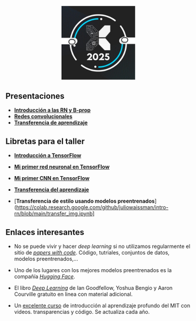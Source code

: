 <center>
<img src="proxy2925.jpg" alt="Confgreso proxy" style="width:200px;"/>
</center>

## Presentaciones

- [**Introducción a las RN y B-prop**](intro-rn.pdf)
- [**Redes convolucionales**](convolucionales.pdf)
- [**Transferencia de aprendizaje**](transfer_learning-2.pdf)

## Libretas para el taller

- [**Introducción a TensorFlow**](https://colab.research.google.com/github/juliowaissman/intro-rn/blob/main/tf_intro.ipynb)
  
- [**Mi primer red neuronal en TensorFlow**](https://colab.research.google.com/github/juliowaissman/intro-rn/blob/main/mnist_densa.ipynb)
  
- [**Mi primer CNN en TensorFlow**](https://colab.research.google.com/github/juliowaissman/intro-rn/blob/main/mnist_cnn.ipynb)
  
- [**Transferencia del aprendizaje**](https://colab.research.google.com/github/juliowaissman/intro-rn/blob/main/transfer.ipynb)

- [**Transferencia de estilo usando modelos preentrenados**](https://colab.research.google.com/github/juliowaissman/intro-rn/blob/main/transfer_img.ipynb]


## Enlaces interesantes

- No se puede vivir y hacer *deep learning* si no utilizamos regularmente el sitio de [*papers with code*](https://paperswithcode.com). Código, tutriales, conjuntos de datos, modelos preentrenados,...

- Uno de los lugares con los mejores modelos preentrenados es la compañía [*Hugging Face*](https://huggingface.co).

- El libro [*Deep Learning*](https://www.deeplearningbook.org) de Ian Goodfellow, Yoshua Bengio y Aaron Courville gratuito en linea con material adicional.

- Un [excelente curso](http://introtodeeplearning.com) de introducción al aprendizaje profundo del MIT con videos. transparencias y código. Se actualiza cada año.
